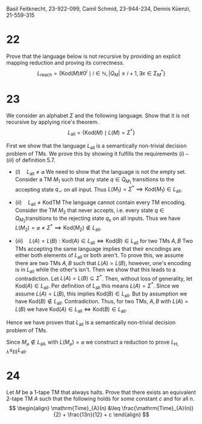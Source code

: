 
Basil Feitknecht, 23-922-099,
Camil Schmid, 23-944-234,
Dennis Küenzi, 21-559-315

# 22

Prove that the language below is not recursive by providing an explicit mapping reduction and proving its correctness.
$$
L_{\mathrm{reach}} = \{ \mathrm{Kod}(M)\#0^{i} \mid i \in \mathbb{N}, |Q_{M}| \geq i+1, \exists x \in \Sigma_{M}^{*} \}
$$

# 23 

We consider an alphabet $\Sigma$ and the following language. Show that it is not recursive by applying rice's theorem.
$$
L_{\mathrm{all}}  = \{ \mathrm{Kod}(M) \mid L(M) = \Sigma^{*} \}
$$

First we show that the language $L_{\mathrm{all}}$ is a semantically non-trivial decision problem of TMs. We prove this by showing it fulfills the requirements $(i) - (iii)$ of definition 5.7.

- $(i) \quad L_{\mathrm{all}} \neq \varnothing$
We need to show that the language is not the empty set. Consider a TM $M_{1}$ such that any state $q \in Q_{M_{1}}$ transitions to the accepting state $q_{\checkmark}$ on all input. Thus $L(M_{1}) = \Sigma^{*} \implies \mathrm{Kod}(M_{1}) \in L_{\mathrm{all}}$.

- $(ii) \quad L_{\mathrm{all}} \neq \mathrm{KodTM}$
The language cannot contain every TM encoding. Consider the TM $M_{2}$ that never accepts, i.e. every state $q \in Q_{M_{2}}$transitions to the rejecting state $q_{\mathsf{x}}$ on all inputs. Thus we have $L(M_{2}) = \varnothing \neq \Sigma^{*} \implies \mathrm{Kod}(M_{2}) \not\in L_{\mathrm{all}}$.

- $(iii) \quad L(A) = L(B) : \mathrm{Kod}(A) \in L_{\mathrm{all}} \iff \mathrm{Kod}(B) \in L_{\mathrm{all}}$ for two TMs $A, B$
Two TMs accepting the same language implies that their encodings are either both elements of $L_{\mathrm{all}}$ or both aren't. To prove this, we assume there are two TMs $A, B$ such that $L(A) = L(B)$, however, one's encoding is in $L_{\mathrm{all}}$ while the other's isn't. Then we show that this leads to a contradiction.
Let $L(A)=L(B) \subseteq \Sigma^{*}$. Then, without loss of generality, let $\mathrm{Kod}(A) \in L_{\mathrm{all}}$. Per definition of $L_{\mathrm{all}}$ this means $L(A)=\Sigma^{*}$. Since we assume $L(A)=L(B)$, this implies $\mathrm{Kod}(B) \in L_{\mathrm{all}}$. But by assumption we have $\mathrm{Kod}(B) \not\in L_{\mathrm{all}}$. Contradiction. Thus, for two TMs, $A,B$ with $L(A)=L(B)$ we have $\mathrm{Kod}(A) \in L_{\mathrm{all}} \iff \mathrm{Kod}(B) \in L_{\mathrm{all}}$.

Hence we have proven that $L_{\mathrm{all}}$ is a semantically non-trivial decision problem of TMs.


Since $M_{\varnothing} \not\in L_{\mathrm{all}}$, with $L(M_{\varnothing})=\varnothing$ we construct a reduction to prove $L_{\mathrm{H}, \lambda} \leq_{\mathrm{EE}} L_{\mathrm{all}}$.


# 24

Let $M$ be a 1-tape TM that always halts. Prove that there exists an equivalent 2-tape TM $A$ such that the following holds for some constant $c$ and for all $n$.
$$
\begin{align}
\mathrm{Time}_{A}(n) &\leq \frac{\mathrm{Time}_{A}(n)}{2} + \frac{13n}{12} + c
\end{align}
$$

